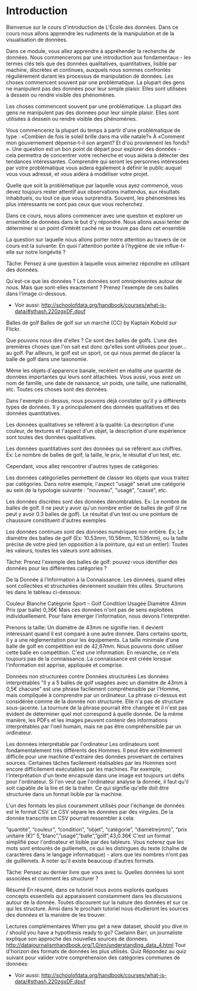 Introduction
===========

Bienvenue sur le cours d'introduction de L'École des données. Dans ce cours nous allons apprendre les rudiments de la manipulation et de la visualisation de données.

Dans ce module, vous allez apprendre à appréhender la recherche de données. Nous commencerons par une introduction aux fondamentaux - les termes clés tels que des données qualitatives, quantitatives, lisible par machine, discrètes et continues, auxquels nous sommes confrontés régulièrement durant les processus de manipulation de données.
Les choses commencent souvent par une problématique.
La plupart des gens ne manipulent pas des données pour leur simple plaisir. Elles sont utilisées à dessein ou rendre visible des phénomènes.


Les choses commencent souvent par une problématique.
La plupart des gens ne manipulent pas des données pour leur simple plaisir. Elles sont utilisées à dessein ou rendre visible des phénomènes.

Vous commencerez la plupart du temps à partir d'une problématique de type : «Combien de fois le soleil brille dans ma ville natale?» À «Comment mon gouvernement dépense-t-il son argent? Et d'où proviennent les fonds? ». Une question est un bon point de départ pour explorer des données - cela permettra de concentrer votre recherche et vous aidera à détecter des tendances intéressantes. Comprendre qui seront les personnes intéressées par votre problématique vous aidera également à définir le public auquel vous vous adressé, et vous aidera à modéliser votre projet.

Quelle que soit la problématique par laquelle vous ayez commencé, vous devez toujours rester attentif aux observations inattendus, aux  résultats inhabituels, ou tout ce que vous surprendra. Souvent, les phénomènes les plus intéressants ne sont pas ceux que vous recherchez.

Dans ce cours, nous allons commencer avec une question et explorer un ensemble de données dans le but d'y répondre. Nous allons aussi tenter de déterminer si un point d’intérêt caché ne se trouve pas dans cet ensemble

La question sur laquelle nous allons porter notre attention au travers de ce cours est la suivante: En quoi l'attention portée à l'hygiène de vie influe-t-elle sur notre longévité ?

Tâche: Pensez à une question à laquelle vous aimeriez répondre en utilisant des données.

Qu'est-ce que les données ? Les données sont omniprésentes autour de nous. Mais que sont-elles exactement ? Prenez l'exemple de ces balles dans l'image ci-dessous.

- Voir aussi: http://schoolofdata.org/handbook/courses/what-is-data/#sthash.220zgxDF.dpuf

Balles de golf
Balles de golf sur un marché (CC) by Kaptain Kobold sur Flickr.

Que pouvons nous dire d'elles ? Ce sont des balles de golfs. L'une des premières choses que l'on sait est donc qu'elles sont utilisées pour jouer... au golf. Par ailleurs, le golf est un sport, ce qui nous permet de placer la balle de golf dans une taxonomie.

Même les objets d'apparence banale, recèlent en réalité une quantité de données importantes qui leurs sont attachées. Vous aussi, vous avez un nom de famille, une date de naissance, un poids, une taille, une nationalité, etc. Toutes ces choses sont des données.

Dans l'exemple ci-dessus, nous pouvons déjà constater qu'il y a différents types de données. Il y a principalement des données qualitatives et des données quantitatives.

Les données qualitatives se réfèrent à la qualité: La description d'une couleur, de textures et l'aspect d'un objet, la description d'une expérience sont toutes des données qualitatives.

Les données quantitatives sont des données qui se réfèrent aux chiffres. Ex: Le nombre de balles de golf, la taille, le prix, le résultat d'un test, etc.

Cependant, vous allez rencontrer d'autres types de catégories:

Les données catégorielles permettent de classer les objets que vous traitez par catégories. Dans notre exemple, l'aspect "usagé" serait une catégorie au sein de la typologie suivante : "nouveau", "usagé", "cassé", etc.

Les données discrètes sont des données dénombrables. Ex: Le nombre de balles de golf. Il ne peut y avoir qu'un nombre entier de balles de golf (il ne peut y avoir 0.3 balles de golf). Le résultat d'un test ou une pointure de chaussure constituent d'autres exemples.

Les données continues sont des données numériques non entière. Ex; Le diamètre des balles de golf (Ex: 10.53mm, 10.56mm, 10.536mm), ou la taille précise de votre pied (en opposition à la pointure, qui est un entier): Toutes les valeurs, toutes les valeurs sont admises. 

Tâche: Prenez l'exemple des balles de golf: pouvez-vous identifier des données pour les différentes catégories ?

De la Donnée à l'Information à la Connaissance.
Les données, quand elles sont collectées et structurées deviennent soudain très utiles. Structurons les dans le tableau ci-dessous:

Couleur           Blanche
Catégorie        Sport – Golf
Condition         Usagée
Diamètre          43mm
Prix (par balle)	0,36€
Mais ces données n'ont pas de sens exploitées individuellement. Pour faire émerger l'information, nous devons l'interpréter. 

Prenons la taille: Un diamètre de 43mm ne signifie rien. Il devient intéressant quand il est comparé à une autre donnée. Dans certains sports, il y a une réglementation pour les équipements. La taille minimale d'une balle de golf en compétition est de 42,67mm. Nous pouvons donc utiliser cette balle en compétition. C'est une information. En revanche, ce n'ets toujours pas de la connaissance. La connaissance est créée lorsque l'information est apprise, appliquée et comprise.

Données non structurées contre Données structurées
Les données interprétables
"Il y a 5 balles de golf usagées avec un diamètre de 43mm à 0,5€ chacune" est une phrase facilement compréhensible par l'Homme, mais compliquée à comprendre par un ordinateur. La phrase ci-dessus est considérée comme de la donnée non structurée. Elle n'a pas de structure sous-jacente. La tournure de la phrase pourrait être changée et il n'est pas évident de déterminer quel mot correspond à quelle donnée. De la même manière, les PDFs et les images peuvent contenir des informations interprétables par l'oeil humain, mais ne pas être compréhensible par un ordinateur.

Les données interprétable par l'ordinateur
Les ordinateurs sont fondamentalement très différents des Hommes. Il peut être extrêmement difficile pour une machine d'extraire des données provenant de certaines sources. Certaines tâches facilement réalisables par les Hommes sont encore difficilement exécutables par les machines. Par exemple, l'interprétation d'un texte encapsulé dans une image est toujours un défis pour l'ordinateur. Si l'on veut que l'ordinateur analyse la donnée, il faut qu'il soit capable de la lire et de la traiter. Ce qui signifie qu'elle doit être structurée dans un format lisible par la machine.  

L'un des formats les plus couramment utilisés pour l'échange de données est le format CSV. Le CSV sépare les données par des virgules. De la donnée transcrite en CSV pourrait ressembler à cela:

“quantité”, “couleur”, “condition”, “objet”, “catégorie”, “diamètre(mm)”, “prix unitaire (€)”
5,”blanc”,”usagé”,”balle”,”golf”,43,0.36€
C'est un format simplifié pour l'ordinateur et lisible par des tableurs. Vous noterez que les mots sont entourés de guillemets, ce qui les distingues du texte (chaîne de caractères dans le langage informatique) - alors que les nombres n'ont pas de guillemets. À noter qu'il existe beaucoup d'autres formats.

Tâche: Pensez au dernier livre que vous avez lu. Quelles données lui sont associées et comment les structurer ? 

Résumé
En résumé, dans ce tutoriel nous avons explorés quelques concepts essentiels qui apparaissent constamment dans les discussions autour de la donnée. Toutes discourent sur la nature des données et sur ce qui les structure. Ainsi dans le prochain tutoriel nous étudieront les sources des données et la manière de les trouver.

Lectures complémentaires
When you get a new dataset, should you dive in / should you have a hypothesis ready to go? Caelainn Barr, un journaliste explique son approche des nouvelles sources de données.
http://datajournalismhandbook.org/1.0/en/understanding_data_4.html
Tour d'horizon des formats de données les plus utilisés.
Quiz
Répondez au quiz suivant pour valider votre compréhension des catégories communes de données:

- Voir aussi: http://schoolofdata.org/handbook/courses/what-is-data/#sthash.220zgxDF.dpuf
